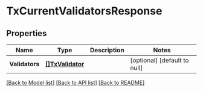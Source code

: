 # TxCurrentValidatorsResponse

## Properties
Name | Type | Description | Notes
------------ | ------------- | ------------- | -------------
**Validators** | [**[]TxValidator**](txValidator.md) |  | [optional] [default to null]

[[Back to Model list]](../README.md#documentation-for-models) [[Back to API list]](../README.md#documentation-for-api-endpoints) [[Back to README]](../README.md)

